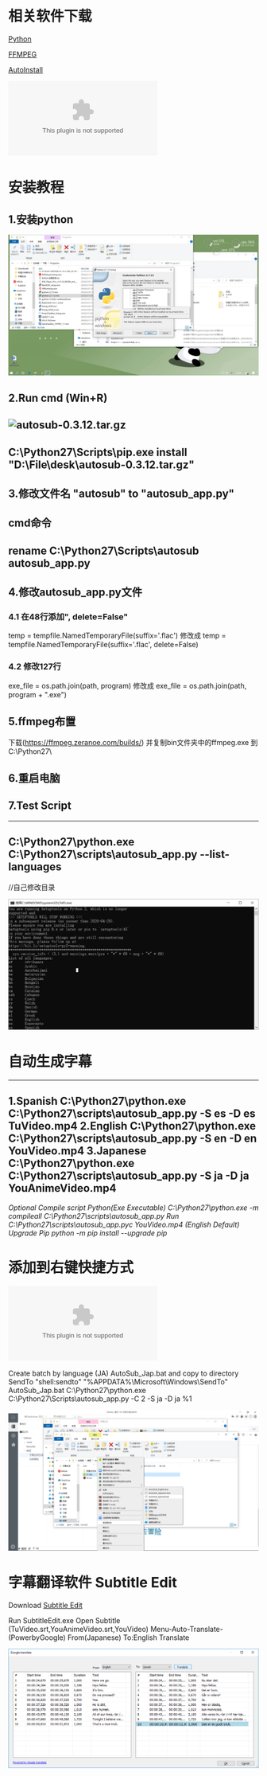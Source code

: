 # 相关软件下载
[Python](https://www.python.org/ftp/python/2.7.12/python-2.7.12.msi)

[FFMPEG](https://ffmpeg.zeranoe.com/builds/)

[AutoInstall](https://pypi.org/project/autosub/)

![Subtitle Editor Aegisub](../../.local/static/2020/4/6/SubtitleEdit-3.5.15-Setup.1590831225311.zip)

# **安装教程**
## 1.安装python
![安装python](../../.local/static/2020/4/6/aa.1590837800253.png)

## 2.Run cmd (Win+R)
![autosub-0.3.12.tar.gz](../../.local/static/2020/4/6/autosub-0.3.12.tar.1590834543658.gz)
--------------------------------
C:\Python27\Scripts\pip.exe install "‪‪D:\File\desk\autosub-0.3.12.tar.gz"
--------------------------------

## 3.修改文件名  "autosub" to "autosub_app.py"
cmd命令 
------------------------
rename C:\Python27\Scripts\autosub autosub_app.py
------------------------

## **4.修改autosub_app.py文件**
### 4.1 在48行添加", delete=False"
temp = tempfile.NamedTemporaryFile(suffix='.flac')
修改成
temp = tempfile.NamedTemporaryFile(suffix='.flac', delete=False)
### 4.2 修改127行
exe_file = os.path.join(path, program)
修改成
exe_file = os.path.join(path, program + ".exe")
## **5.ffmpeg布置**
下载(https://ffmpeg.zeranoe.com/builds/) 并复制bin文件夹中的ffmpeg.exe 到 C:\Python27\

## **6.重启电脑**

## **7.Test Script**
-----------------------------------
C:\Python27\python.exe C:\Python27\scripts\autosub_app.py --list-languages
-----------------------------------
//自己修改目录

![测试成功](../../.local/static/2020/4/3/02.1590584796383.png)

# **自动生成字幕**
-----------------------------------
**1.Spanish**
C:\Python27\python.exe C:\Python27\scripts\autosub_app.py -S es -D es TuVideo.mp4
**2.English**
C:\Python27\python.exe C:\Python27\scripts\autosub_app.py -S en -D en YouVideo.mp4
**3.Japanese**
C:\Python27\python.exe C:\Python27\scripts\autosub_app.py -S ja -D ja YouAnimeVideo.mp4
-----------------------------------
*Optional
Compile script Python(Exe Executable)
C:\Python27\python.exe -m compileall C:\Python27\scripts\autosub_app.py
Run
C:\Python27\scripts\autosub_app.pyc YouVideo.mp4 (English Default)
Upgrade Pip
python -m pip install --upgrade pip*



# 添加到右键快捷方式
![autosub_app.zip](../../.local/static/2020/4/3/autosub_app.0.3.12.1590583198169.zip)

Create batch by language (JA) AutoSub_Jap.bat and copy to directory SendTo
"shell:sendto"
"%APPDATA%\Microsoft\Windows\SendTo"
AutoSub_Jap.bat
C:\Python27\python.exe C:\Python27\Scripts\autosub_app.py -C 2 -S ja -D ja %1

![右键菜单](../../.local/static/2020/4/3/右键菜单.1590583409726.png)

# **字幕翻译软件 Subtitle Edit** 
Download [Subtitle Edit](https://github.com/SubtitleEdit/subtitleedit/releases)

Run SubtitleEdit.exe
Open Subtitle (TuVideo.srt,YouAnimeVideo.srt,YouVideo)
Menu-Auto-Translate-(PowerbyGoogle)
From(Japanese) To:English
Translate

![ ](../../.local/static/2020/4/3/字幕翻译.1590583691452.png)





